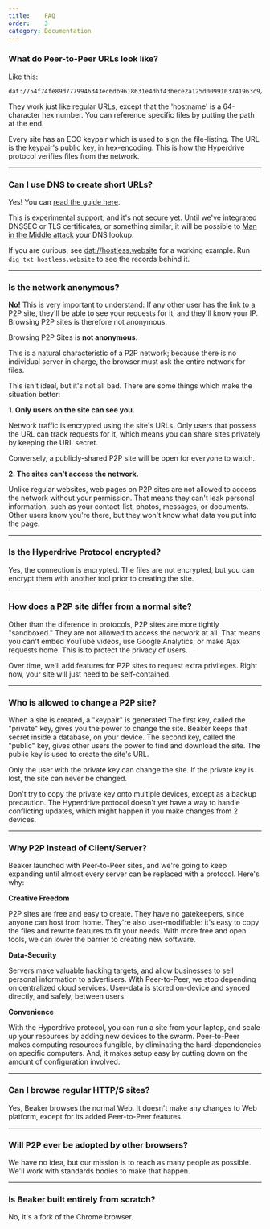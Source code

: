 ```yaml
---
title:    FAQ
order:    3
category: Documentation
---
```


### What do Peer-to-Peer URLs look like?

Like this:

```
dat://54f74fe89d7779946343ec6db9618631e4dbf43bece2a125d0099103741963c9/
```

They work just like regular URLs, except that the 'hostname' is a 64-character hex number.
You can reference specific files by putting the path at the end.

<div class="technical-explanation" data-title="Tech In-depth">
  <div class="icon"><span class="fa fa-info-circle"></span></div>
  <div class="body">
    <p>
      Every site has an ECC keypair which is used to sign the file-listing.
      The URL is the keypair's public key, in hex-encoding.
      This is how the Hyperdrive protocol verifies files from the network.
    </p>
  </div>
</div>

---

### Can I use DNS to create short URLs?

Yes!
You can [read the guide here](/docs/p2p/dns.html). 

This is experimental support, and it's not secure yet.
Until we've integrated DNSSEC or TLS certificates, or something similar, it will be possible to [Man in the Middle attack](https://en.wikipedia.org/wiki/Man-in-the-middle_attack) your DNS lookup.

If you are curious, see <a href="dat://hostless.website">dat://hostless.website</a> for a working example.
Run `dig txt hostless.website` to see the records behind it.

---

### Is the network anonymous?

**No!**
This is very important to understand:
If any other user has the link to a P2P site, they'll be able to see your requests for it, and they'll know your IP.
Browsing P2P sites is therefore not anonymous.

<div class="technical-explanation single-line" data-title="Beware!">
  <div class="icon"><span class="fa fa-exclamation-triangle"></span></div>
  <div class="body">
    <p>Browsing P2P Sites is <strong>not anonymous</strong>.</p>
  </div>
</div>

This is a natural characteristic of a P2P network; because there is no individual server in charge, the browser must ask the entire network for files.

This isn't ideal, but it's not all bad. There are some things which make the situation better:

**1. Only users on the site can see you.**

Network traffic is encrypted using the site's URLs.
Only users that possess the URL can track requests for it, which means you can share sites privately by keeping the URL secret.

Conversely, a publicly-shared P2P site will be open for everyone to watch.

**2. The sites can't access the network.**

Unlike regular websites, web pages on P2P sites are not allowed to access the network without your permission.
That means they can't leak personal information, such as your contact-list, photos, messages, or documents.
Other users know you're there, but they won't know what data you put into the page.

---

### Is the Hyperdrive Protocol encrypted?

Yes, the connection is encrypted.
The files are not encrypted, but you can encrypt them with another tool prior to creating the site.

---

### How does a P2P site differ from a normal site?

Other than the diference in protocols, P2P sites are more tightly "sandboxed."
They are not allowed to access the network at all.
That means you can't embed YouTube videos, use Google Analytics, or make Ajax requests home.
This is to protect the privacy of users.

Over time, we'll add features for P2P sites to request extra privileges.
Right now, your site will just need to be self-contained.

---

### Who is allowed to change a P2P site?

When a site is created, a "keypair" is generated
The first key, called the "private" key, gives you the power to change the site.
Beaker keeps that secret inside a database, on your device.
The second key, called the "public" key, gives other users the power to find and download the site.
The public key is used to create the site's URL.

Only the user with the private key can change the site.
If the private key is lost, the site can never be changed.

<div class="technical-explanation" data-title="Beware!">
  <div class="icon"><span class="fa fa-exclamation-triangle"></span></div>
  <div class="body">
    <p>Don't try to copy the private key onto multiple devices, except as a backup precaution.
    The Hyperdrive protocol doesn't yet have a way to handle conflicting updates, which might happen if you make changes from 2 devices.</p>
  </div>
</div>

---

### Why P2P instead of Client/Server?

Beaker launched with Peer-to-Peer sites, and we're going to keep expanding until almost every server can be replaced with a protocol.
Here's why:

**Creative Freedom**

P2P sites are free and easy to create.
They have no gatekeepers, since anyone can host from home.
They're also user-modifiable: it's easy to copy the files and rewrite features to fit your needs.
With more free and open tools, we can lower the barrier to creating new software.

**Data-Security**

Servers make valuable hacking targets, and allow businesses to sell personal information to advertisers.
With Peer-to-Peer, we stop depending on centralized cloud services.
User-data is stored on-device and synced directly, and safely, between users.

**Convenience**

With the Hyperdrive protocol, you can run a site from your laptop, and scale up your resources by adding new devices to the swarm.
Peer-to-Peer makes computing resources fungible, by eliminating the hard-dependencies on specific computers.
And, it makes setup easy by cutting down on the amount of configuration involved.

---

### Can I browse regular HTTP/S sites?

Yes, Beaker browses the normal Web.
It doesn't make any changes to Web platform, except for its added Peer-to-Peer features.

---

### Will P2P ever be adopted by other browsers?

We have no idea, but our mission is to reach as many people as possible.
We'll work with standards bodies to make that happen.

---

### Is Beaker built entirely from scratch?

No, it's a fork of the Chrome browser.
